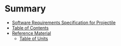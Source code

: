 # Summary

- [Software Requirements Specification for Projectile](./title.md)
- [Table of Contents](./contents.md)
- [Reference Material](./reference.md)
    - [Table of Units](./units.md)